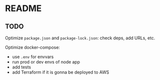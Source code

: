# README

## TODO

Optimize `package.json` and `package-lock.json`: check deps, add URLs, etc.

Optimize docker-compose:

- use `.env` for envvars
- run prod or dev envs of node app
- add tests
- add Terraform if it is gonna be deployed to AWS
